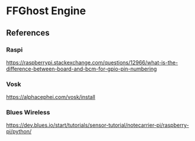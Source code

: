 # FFGhost Engine

## References

### Raspi

https://raspberrypi.stackexchange.com/questions/12966/what-is-the-difference-between-board-and-bcm-for-gpio-pin-numbering

### Vosk

https://alphacephei.com/vosk/install

### Blues Wireless

https://dev.blues.io/start/tutorials/sensor-tutorial/notecarrier-pi/raspberry-pi/python/

